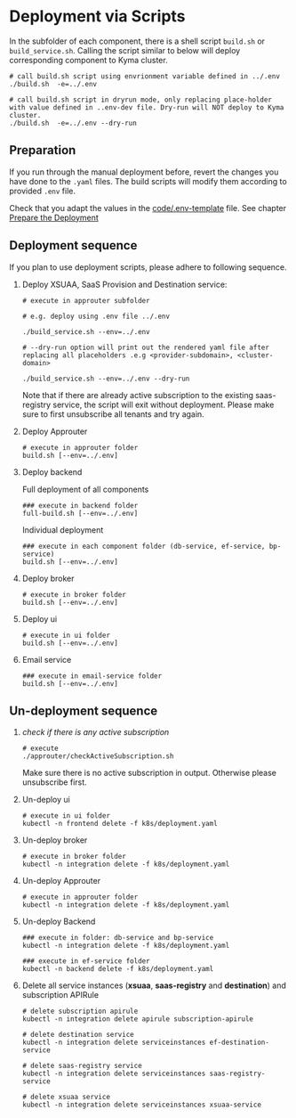 # Deployment via Scripts

In the subfolder of each component, there is a shell script `build.sh` or `build_service.sh`.  Calling the script similar to below will deploy corresponding component to Kyma cluster.

```shell
# call build.sh script using envrionment variable defined in ../.env
./build.sh  -e=../.env

# call build.sh script in dryrun mode, only replacing place-holder with value defined in ..env-dev file. Dry-run will NOT deploy to Kyma cluster.
./build.sh  -e=../.env --dry-run
```

## Preparation 
If you run through the manual deployment before, revert the changes you have done to the ``.yaml`` files. The build scripts will modify them according to provided ``.env`` file.

Check that you adapt the values in the [code/.env-template](../../../../code/.env-template) file. See chapter [Prepare the Deployment](../prepare-deployment/README.md)

## Deployment sequence

If you plan to use deployment scripts, please adhere to following sequence.

1. Deploy XSUAA, SaaS Provision and Destination service:

   ```shell
   # execute in approuter subfolder
   
   # e.g. deploy using .env file ../.env
   
   ./build_service.sh --env=../.env
   
   # --dry-run option will print out the rendered yaml file after replacing all placeholders .e.g <provider-subdomain>, <cluster-domain>
   
   ./build_service.sh --env=../.env --dry-run
   ```
   Note that if there are already active subscription to the existing saas-registry service, the script will exit without deployment. Please make sure to first unsubscribe all tenants and try again.


2. Deploy Approuter

   ```shell
   # execute in approuter folder
   build.sh [--env=../.env]
   ```

3. Deploy backend

   Full deployment of all components
   ```shell
   ### execute in backend folder
   full-build.sh [--env=../.env]
   ```
   Individual deployment
   ```shell
   ### execute in each component folder (db-service, ef-service, bp-service)
   build.sh [--env=../.env]
   ```

4. Deploy broker 

   ```shell
   # execute in broker folder
   build.sh [--env=../.env]
   ```

5. Deploy ui

   ```shell
   # execute in ui folder
   build.sh [--env=../.env]
   ```

6. Email service

   ```shell
   ### execute in email-service folder
   build.sh [--env=../.env]
   ```


## Un-deployment sequence

1. *check if there is any active subscription*
   ```shell
   # execute 
   ./approuter/checkActiveSubscription.sh
   ```
   Make sure there is no active subscription in output. Otherwise please unsubscribe first.

2. Un-deploy ui

   ```shell
   # execute in ui folder
   kubectl -n frontend delete -f k8s/deployment.yaml
   ```

3. Un-deploy broker

   ```shell
   # execute in broker folder
   kubectl -n integration delete -f k8s/deployment.yaml
   ```

4. Un-deploy Approuter

   ```shell
   # execute in approuter folder
   kubectl -n integration delete -f k8s/deployment.yaml
   ```

5. Un-deploy Backend
   ```shell
   ### execute in folder: db-service and bp-service
   kubectl -n integration delete -f k8s/deployment.yaml
   
   ### execute in ef-service folder
   kubectl -n backend delete -f k8s/deployment.yaml
   
   ```

6. Delete all service instances (**xsuaa**, **saas-registry** and **destination**) and subscription APIRule


   ```shell
   # delete subscription apirule
   kubectl -n integration delete apirule subscription-apirule
   
   # delete destination service
   kubectl -n integration delete serviceinstances ef-destination-service
   
   # delete saas-registry service
   kubectl -n integration delete serviceinstances saas-registry-service
   
   # delete xsuaa service
   kubectl -n integration delete serviceinstances xsuaa-service
   ```